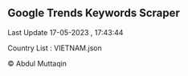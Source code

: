 

## Google Trends Keywords Scraper 
 
Last Update 17-05-2023 , 17:43:44

Country List :
VIETNAM.json



© Abdul Muttaqin 
